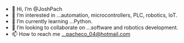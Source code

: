 - 👋 Hi, I’m @JoshPach
- 👀 I’m interested in ...automation, microcontrollers, PLC, robotics, IoT.
- 🌱 I’m currently learning ...Python.
- 💞️ I’m looking to collaborate on ...software and robotics development.
- 📫 How to reach me ...pacheco_04@hotmail.com

<!---
JoshPach/JoshPach is a ✨ special ✨ repository because its `README.md` (this file) appears on your GitHub profile.
You can click the Preview link to take a look at your changes.
--->

